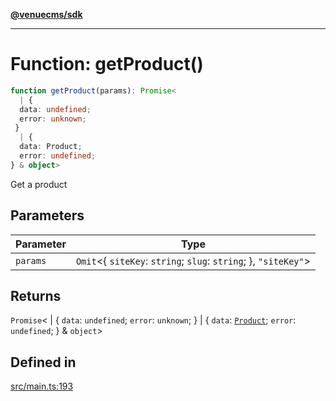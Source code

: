 [**@venuecms/sdk**](../Index.md)

***

# Function: getProduct()

```ts
function getProduct(params): Promise<
  | {
  data: undefined;
  error: unknown;
 }
  | {
  data: Product;
  error: undefined;
} & object>
```

Get a product

## Parameters

| Parameter | Type |
| ------ | ------ |
| `params` | `Omit`\<\{ `siteKey`: `string`; `slug`: `string`; \}, `"siteKey"`\> |

## Returns

`Promise`\<
  \| \{
  `data`: `undefined`;
  `error`: `unknown`;
 \}
  \| \{
  `data`: [`Product`](../type-aliases/Product.md);
  `error`: `undefined`;
 \} & `object`\>

## Defined in

[src/main.ts:193](https://github.com/venuecms/sdk/blob/c07c18831cf33fafb3b37826410f2b30773eb6c2/src/main.ts#L193)

